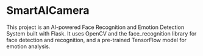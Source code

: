 # SmartAICamera
This project is an AI-powered Face Recognition and Emotion Detection System built with Flask. It uses OpenCV and the face_recognition library for face detection and recognition, and a pre-trained TensorFlow model for emotion analysis.
